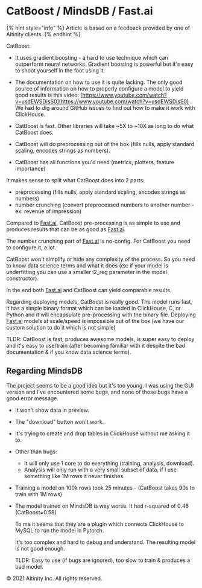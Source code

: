 # CatBoost / MindsDB /  Fast.ai

{% hint style="info" %}
Article is based on a feedback provided by one of Altinity clients.
{% endhint %}

CatBoost:

- It uses gradient boosting - a hard to use technique which can outperform neural networks. Gradient boosting is powerful but it's easy to shoot yourself in the foot using it.

- The documentation on how to use it is quite lacking. The only good source of information on how to properly configure a model to yield good results is this video: [https://www.youtube.com/watch?v=usdEWSDisS0](https://www.youtube.com/watch?v=usdEWSDisS0) . We had to dig around GitHub issues to find out how to make it work with ClickHouse.

- CatBoost is fast. Other libraries will take ~5X to ~10X as long to do what CatBoost does.  
- CatBoost will do preprocessing out of the box \(fills nulls, apply standard scaling, encodes strings as numbers\).  
- CatBoost has all functions you'd need \(metrics, plotters, feature importance\)

It makes sense to split what CatBoost does into 2 parts:

- preprocessing \(fills nulls, apply standard scaling, encodes strings as numbers\)  
- number crunching \(convert preprocessed numbers to another number - ex: revenue of impression\)

Compared to [Fast.ai](http://fast.ai/), CatBoost pre-processing is as simple to use and produces results that can be as good as [Fast.ai](http://fast.ai/).

The number crunching part of [Fast.ai](http://fast.ai/) is no-config. For CatBoost you need to configure it, a lot.

CatBoost won't simplify or hide any complexity of the process. So you need to know data science terms and what it does \(ex: if your model is underfitting you can use a smaller l2\_reg parameter in the model constructor\).

In the end both [Fast.ai](http://fast.ai/) and CatBoost can yield comparable results.

Regarding deploying models, CatBoost is really good. The model runs fast, it has a simple binary format which can be loaded in ClickHouse, C, or Python and it will encapsulate pre-processing with the binary file. Deploying [Fast.ai](http://fast.ai/) models at scale/speed is impossible out of the box \(we have our custom solution to do it which is not simple\)

TLDR: CatBoost is fast, produces awesome models, is super easy to deploy and it's easy to use/train \(after becoming familiar with it despite the bad documentation & if you know data science terms\).  

## Regarding MindsDB

The project seems to be a good idea but it's too young. I was using the GUI version and I've encountered some bugs, and none of those bugs have a good error message.

- It won't show data in preview.
- The "download" button won't work.
- It's trying to create and drop tables in ClickHouse without me asking it to.

- Other than bugs:
  - It will only use 1 core to do everything \(training, analysis, download\).
  - Analysis will only run with a very small subset of data, if I use something like 1M rows it never finishes.
- Training a model on 100k rows took 25 minutes - \(CatBoost takes 90s to train with 1M rows\)
- The model trained on MindsDB is way worse. It had r-squared of 0.46 \(CatBoost=0.58\)

  To me it seems that they are a plugin which connects ClickHouse to MySQL to run the model in Pytorch.

  It's too complex and hard to debug and understand. The resulting model is not good enough.

  TLDR: Easy to use \(if bugs are ignored\), too slow to train & produces a bad model.

© 2021 Altinity Inc. All rights reserved.

